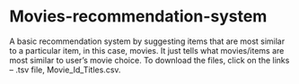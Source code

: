 # Movies-recommendation-system
A basic recommendation system by suggesting items that are most similar to a particular item, in this case, movies. It just tells what movies/items are most similar to user’s movie choice. To download the files, click on the links – .tsv file, Movie_Id_Titles.csv.
